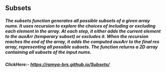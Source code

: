 ## Subsets

##### The subsets function generates all possible subsets of a given array nums. It uses recursion to explore the choices of including or excluding each element in the array. At each step, it either adds the current element to the auxArr (temporary subset) or excludes it. When the recursion reaches the end of the array, it adds the computed auxArr to the final res array, representing all possible subsets. The function returns a 2D array containing all subsets of the input nums.

##### ClickHere:- https://ramya-brs.github.io/Subsets/
